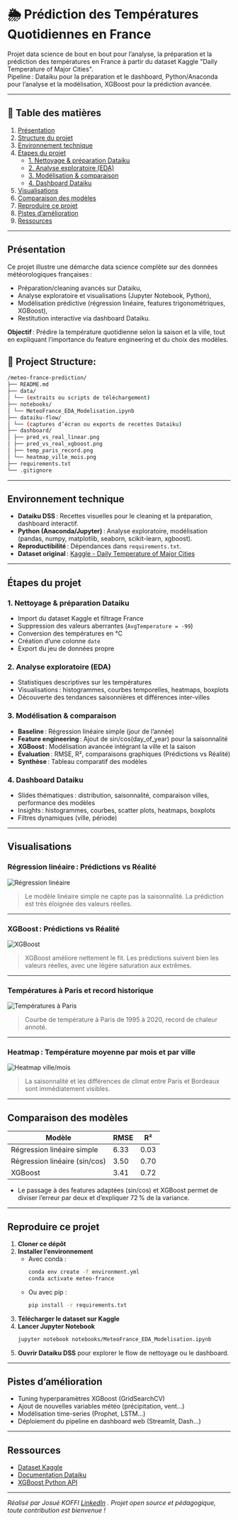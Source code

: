# 🌦️ Prédiction des Températures Quotidiennes en France

Projet data science de bout en bout pour l’analyse, la préparation et la prédiction des températures en France à partir du dataset Kaggle "Daily Temperature of Major Cities".  
Pipeline : Dataiku pour la préparation et le dashboard, Python/Anaconda pour l’analyse et la modélisation, XGBoost pour la prédiction avancée.

---
## 📑 Table des matières

1. [Présentation](#présentation)
2. [Structure du projet](#structure-du-projet)
3. [Environnement technique](#environnement-technique)
4. [Étapes du projet](#étapes-du-projet)
    - [1. Nettoyage & préparation Dataiku](#1-nettoyage--préparation-dataiku)
    - [2. Analyse exploratoire (EDA)](#2-analyse-exploratoire-eda)
    - [3. Modélisation & comparaison](#3-modélisation--comparaison)
    - [4. Dashboard Dataiku](#4-dashboard-dataiku)
5. [Visualisations](#visualisations)
6. [Comparaison des modèles](#comparaison-des-modèles)
7. [Reproduire ce projet](#reproduire-ce-projet)
8. [Pistes d’amélioration](#pistes-damélioration)
9. [Ressources](#ressources)

---

## Présentation

Ce projet illustre une démarche data science complète sur des données météorologiques françaises :
- Préparation/cleaning avancés sur Dataiku,
- Analyse exploratoire et visualisations (Jupyter Notebook, Python),
- Modélisation prédictive (régression linéaire, features trigonométriques, XGBoost),
- Restitution interactive via dashboard Dataiku.

**Objectif** : Prédire la température quotidienne selon la saison et la ville, tout en expliquant l’importance du feature engineering et du choix des modèles.

## 📂 Project Structure:

```bash
/meteo-france-prediction/
├── README.md
├── data/
│ └── (extraits ou scripts de téléchargement)
├── notebooks/
│ └── MeteoFrance_EDA_Modelisation.ipynb
├── dataiku-flow/
│ └── (captures d’écran ou exports de recettes Dataiku)
├── dashboard/
│ ├── pred_vs_real_linear.png
│ ├── pred_vs_real_xgboost.png
│ ├── temp_paris_record.png
│ └── heatmap_ville_mois.png
├── requirements.txt
└── .gitignore
```

---

## Environnement technique

- **Dataiku DSS** : Recettes visuelles pour le cleaning et la préparation, dashboard interactif.
- **Python (Anaconda/Jupyter)** : Analyse exploratoire, modélisation (pandas, numpy, matplotlib, seaborn, scikit-learn, xgboost).
- **Reproductibilité** : Dépendances dans `requirements.txt`.
- **Dataset original** : [Kaggle - Daily Temperature of Major Cities](https://www.kaggle.com/datasets/sudalairajkumar/daily-temperature-of-major-cities)

---

## Étapes du projet

### 1. Nettoyage & préparation Dataiku

- Import du dataset Kaggle et filtrage France
- Suppression des valeurs aberrantes (`AvgTemperature = -99`)
- Conversion des températures en °C
- Création d’une colonne `date`
- Export du jeu de données propre

### 2. Analyse exploratoire (EDA)

- Statistiques descriptives sur les températures
- Visualisations : histogrammes, courbes temporelles, heatmaps, boxplots
- Découverte des tendances saisonnières et différences inter-villes

### 3. Modélisation & comparaison

- **Baseline** : Régression linéaire simple (jour de l’année)
- **Feature engineering** : Ajout de sin/cos(day_of_year) pour la saisonnalité
- **XGBoost** : Modélisation avancée intégrant la ville et la saison
- **Évaluation** : RMSE, R², comparaisons graphiques (Prédictions vs Réalité)
- **Synthèse** : Tableau comparatif des modèles

### 4. Dashboard Dataiku

- Slides thématiques : distribution, saisonnalité, comparaison villes, performance des modèles
- Insights : histogrammes, courbes, scatter plots, heatmaps, boxplots
- Filtres dynamiques (ville, période)

---

## Visualisations

### Régression linéaire : Prédictions vs Réalité
![Régression linéaire](../mon-projet-meteo-france/dashbord/heatmap_ville_mois.png)
> Le modèle linéaire simple ne capte pas la saisonnalité. La prédiction est très éloignée des valeurs réelles.

---

### XGBoost : Prédictions vs Réalité
![XGBoost](../mon-projet-meteo-france/dashbord/pred_vs_real_xgboost.png)
> XGBoost améliore nettement le fit. Les prédictions suivent bien les valeurs réelles, avec une légère saturation aux extrêmes.

---

### Températures à Paris et record historique
![Températures à Paris](../mon-projet-meteo-france/dashbord/temp_paris_record.png)
> Courbe de température à Paris de 1995 à 2020, record de chaleur annoté.

---

### Heatmap : Température moyenne par mois et par ville
![Heatmap ville/mois](../mon-projet-meteo-france/dashbord/heatmap_ville_mois.png)
> La saisonnalité et les différences de climat entre Paris et Bordeaux sont immédiatement visibles.

---

## Comparaison des modèles

| Modèle                         | RMSE   | R²     |
|--------------------------------|--------|--------|
| Régression linéaire simple     | 6.33   | 0.03   |
| Régression linéaire (sin/cos)  | 3.50   | 0.70   |
| XGBoost                        | 3.41   | 0.72   |

- Le passage à des features adaptées (sin/cos) et XGBoost permet de diviser l’erreur par deux et d’expliquer 72 % de la variance.

---

## Reproduire ce projet

1. **Cloner ce dépôt**
2. **Installer l’environnement**
    - Avec conda :  
      ```bash
      conda env create -f environment.yml
      conda activate meteo-france
      ```
    - Ou avec pip :  
      ```bash
      pip install -r requirements.txt
      ```
3. **Télécharger le dataset sur Kaggle**
4. **Lancer Jupyter Notebook**
    ```bash
    jupyter notebook notebooks/MeteoFrance_EDA_Modelisation.ipynb
    ```
5. **Ouvrir Dataiku DSS** pour explorer le flow de nettoyage ou le dashboard.

---

## Pistes d’amélioration

- Tuning hyperparamètres XGBoost (GridSearchCV)
- Ajout de nouvelles variables météo (précipitation, vent…)
- Modélisation time-series (Prophet, LSTM…)
- Déploiement du pipeline en dashboard web (Streamlit, Dash…)

---

## Ressources

- [Dataset Kaggle](https://www.kaggle.com/datasets/sudalairajkumar/daily-temperature-of-major-cities)
- [Documentation Dataiku](https://doc.dataiku.com/)
- [XGBoost Python API](https://xgboost.readthedocs.io/en/latest/python/index.html)

---

*Réalisé par Josué KOFFI [LinkedIn](https://www.linkedin.com/in/josu%C3%A9-kinsanh-nixxon-koffi/) . Projet open source et pédagogique, toute contribution est bienvenue !*

